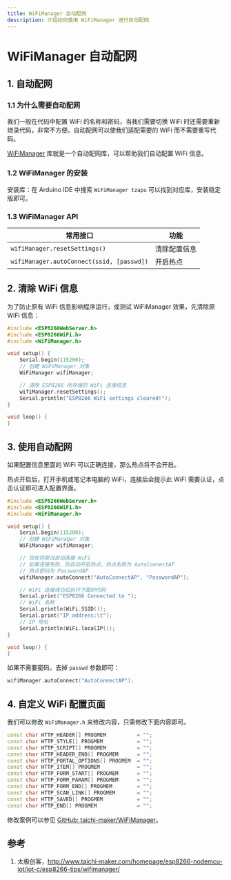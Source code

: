 ```yaml
---
title: WiFiManager 自动配网
description: 介绍如何使用 WiFiManager 进行自动配网
---
```


# WiFiManager 自动配网

## 1. 自动配网

### 1.1 为什么需要自动配网

我们一般在代码中配置 WiFi 的名称和密码，当我们需要切换 WiFi 时还需要重新烧录代码，非常不方便。自动配网可以使我们适配需要的 WiFi 而不需要重写代码。

[WiFiManager](https://github.com/tzapu/WiFiManager) 库就是一个自动配网库，可以帮助我们自动配置 WiFi 信息。

### 1.2 WiFiManager 的安装

安装库：在 Arduino IDE 中搜索 `WiFiManager tzapu` 可以找到对应库，安装稳定版即可。

### 1.3 WiFiManager API

| 常用接口                                  | 功能         |
| ----------------------------------------- | ------------ |
| `wifiManager.resetSettings()`             | 清除配置信息 |
| `wifiManager.autoConnect(ssid, [passwd])` | 开启热点     |

## 2. 清除 WiFi 信息

为了防止原有 WiFi 信息影响程序运行，或测试 WiFiManager 效果，先清除原 WiFi 信息：

```cpp
#include <ESP8266WebServer.h>
#include <ESP8266WiFi.h>
#include <WiFiManager.h>

void setup() {
    Serial.begin(115200);
    // 创建 WiFiManager 对象
    WiFiManager wifiManager;

    // 清除 ESP8266 所存储的 WiFi 连接信息
    wifiManager.resetSettings();
    Serial.println("ESP8266 WiFi settings cleared!");
}

void loop() {
}
```

## 3. 使用自动配网

如果配置信息里面的 WiFi 可以正确连接，那么热点将不会开启。

热点开启后，打开手机或笔记本电脑的 WiFi，连接后会提示此 WiFi 需要认证，点击认证即可进入配置界面。

```cpp
#include <ESP8266WebServer.h>
#include <ESP8266WiFi.h>
#include <WiFiManager.h>

void setup() {
    Serial.begin(115200);
    // 创建 WiFiManager 对象
    WiFiManager wifiManager;

    // 现在将尝试自动连接 WiFi
    // 如果连接失败，则自动开启热点，热点名称为 AutoConnectAP
    // 热点密码为 PasswordAP
    wifiManager.autoConnect("AutoConnectAP", "PasswordAP");

    // WiFi 连接成功后执行下面的代码
    Serial.print("ESP8266 Connected to ");
    // WiFi 名称
    Serial.println(WiFi.SSID());
    Serial.print("IP address:\t");
    // IP 地址
    Serial.println(WiFi.localIP());
}

void loop() {
}
```

如果不需要密码，去掉 `passwd` 参数即可：

```cpp
wifiManager.autoConnect("AutoConnectAP");
```

## 4. 自定义 WiFi 配置页面

我们可以修改 `WiFiManager.h` 来修改内容，只需修改下面内容即可。

```cpp
const char HTTP_HEADER[] PROGMEM          = "";
const char HTTP_STYLE[] PROGMEM           = "";
const char HTTP_SCRIPT[] PROGMEM          = "";
const char HTTP_HEADER_END[] PROGMEM      = "";
const char HTTP_PORTAL_OPTIONS[] PROGMEM  = "";
const char HTTP_ITEM[] PROGMEM            = "";
const char HTTP_FORM_START[] PROGMEM      = "";
const char HTTP_FORM_PARAM[] PROGMEM      = "";
const char HTTP_FORM_END[] PROGMEM        = "";
const char HTTP_SCAN_LINK[] PROGMEM       = "";
const char HTTP_SAVED[] PROGMEM           = "";
const char HTTP_END[] PROGMEM             = "";
```

修改案例可以参见 [GitHub: taichi-maker/WiFiManager](https://github.com/taichi-maker/WiFiManager/blob/master/WiFiManager.h)。

## 参考

1. 太极创客，<http://www.taichi-maker.com/homepage/esp8266-nodemcu-iot/iot-c/esp8266-tips/wifimanager/>
